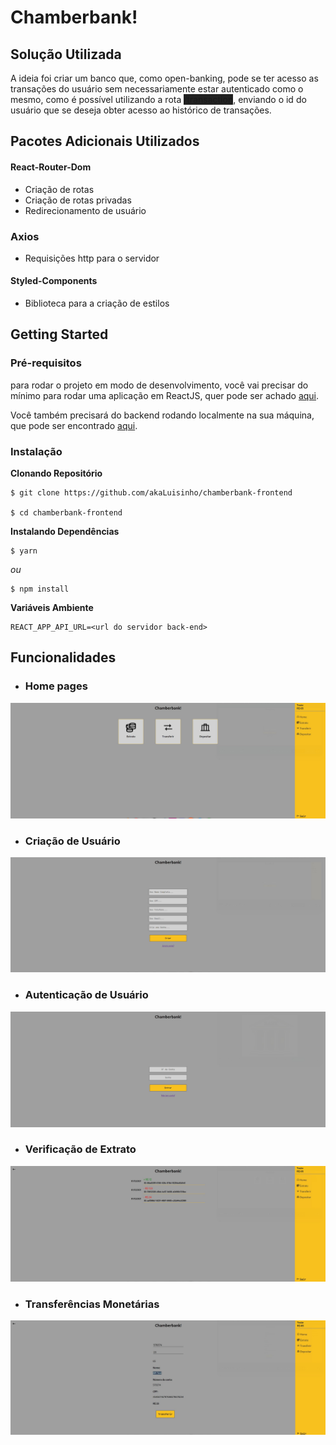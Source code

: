 # Chamberbank!

## Solução Utilizada

<p>A ideia foi criar um banco que, como open-banking, pode se ter acesso as transações do usuário sem necessariamente estar autenticado como o mesmo, como é possível utilizando a rota <span style="background:#222">/transaction</span>, enviando o id do usuário que se deseja obter acesso ao histórico de transações.</p>

## Pacotes Adicionais Utilizados

#### React-Router-Dom
- Criação de rotas
- Criação de rotas privadas
- Redirecionamento de usuário

### Axios
- Requisições http para o servidor

#### Styled-Components
- Biblioteca para a criação de estilos

## Getting Started

### Pré-requisitos

para rodar o projeto em modo de desenvolvimento, você vai precisar do mínimo para rodar uma aplicação em ReactJS, quer pode ser achado [aqui](https://reactjs.org/docs/getting-started.html).

Você também precisará do backend rodando localmente na sua máquina, que pode ser encontrado [aqui](https://github.com/akaluisinho/chamberbank-backend).

### Instalação

**Clonando Repositório**

```
$ git clone https://github.com/akaLuisinho/chamberbank-frontend

$ cd chamberbank-frontend
```

**Instalando Dependências**

```
$ yarn
```

_ou_

```
$ npm install
```

**Variáveis Ambiente**

```
REACT_APP_API_URL=<url do servidor back-end>
```

## Funcionalidades

- ### Home pages
<img title="Home Page" alt="Home Page" src="./.github/home.jpg">

- ### Criação de Usuário
<img title="Create User" alt="Create User" src="./.github/create.jpg">

- ### Autenticação de Usuário
<img title="Authentication" alt="Authentication" src="./.github/login.jpg">

- ### Verificação de Extrato
<img title="Extract" alt="Extract" src="./.github/extract.jpg">

- ### Transferências Monetárias
<img title="Home Page" alt="Home Page" src="./.github/transaction.jpg">


